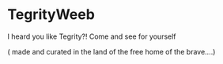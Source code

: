 # TegrityWeeb
I heard you like Tegrity?! Come and see for yourself

( made and curated in the land of the free home of the brave....)
